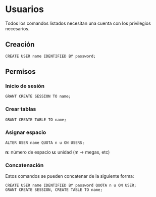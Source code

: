 # Usuarios
Todos los comandos listados necesitan una cuenta con los privilegios necesarios.

## Creación
```plsql
CREATE USER name IDENTIFIED BY password;
```

## Permisos
### Inicio de sesión
```plsql
GRANT CREATE SESSION TO name;
```

### Crear tablas
```plsql
GRANT CREATE TABLE TO name;
```

### Asignar espacio
```plsql
ALTER USER name QUOTA n u ON USERS;
```

**n:** número de espacio
**u:** unidad (m -> megas, etc)

### Concatenación
Estos comandos se pueden concatenar de la siguiente forma:
```plsql
CREATE USER name IDENTIFIED BY password QUOTA n u ON USER;
GRANT CREATE SESSION, CREATE TABLE TO name;
```